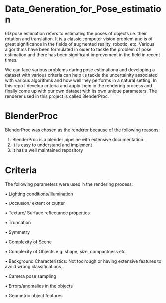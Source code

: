 # Data_Generation_for_Pose_estimation
6D pose estimation refers to estimating the poses of objects i.e. their rotation and translation. It is a classic computer vision problem and is of great significance in the fields of augmented reality, robotic, etc. Various algorithms have been formulated in order to tackle the problem of pose estimation and there has been significant improvement in the field in recent times. 

We can face various problems during pose estimationa and developing a dataset with various criteria can help us tackle the uncertainity associated with various algorithms and how well they performs in a natural setting. In this repo I develop criteria and apply them in the rendering process and finally come up with our own dataset with its own unique parameters. The renderer used in this project is called BlenderProc.

# BlenderProc
BlenderProc was chosen as the renderer because of the following reasons:
1. BlenderProc is a blender pipeline with extensive documentation.
2. It is easy to understand and implement
3. It has a well maintained repository.

# Criteria
The following parameters were used in the rendering process:

•	Lighting conditions/Illumination

•	Occlusion/ extent of clutter 

•	Texture/ Surface reflectance properties 

•	Truncation 

•	Symmetry

•	Complexity of Scene 

•	Complexity of Objects e.g. shape, size, compactness etc. 

•	Background Characteristics: Not too rough or having extensive features to avoid wrong classifications

•	Camera pose sampling

•	Errors/anomalies in the objects

•	Geometric object features
